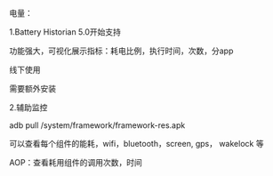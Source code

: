 电量：

1.Battery Historian 5.0开始支持

  功能强大，可视化展示指标：耗电比例，执行时间，次数，分app

  线下使用

 需要额外安装

2.辅助监控

   adb pull /system/framework/framework-res.apk   

   可以查看每个组件的能耗，wifi，bluetooth，screen, gps， wakelock 等

  AOP：查看耗用组件的调用次数，时间

  

  
